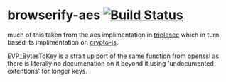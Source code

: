 # browserify-aes [![Build Status](https://travis-ci.org/calvinmetcalf/browserify-aes.svg)](https://travis-ci.org/calvinmetcalf/browserify-aes)

much of this taken from the aes implimentation in [triplesec](https://github.com/keybase/triplesec) which in turn based its implimentation on [crypto-js](https://code.google.com/p/crypto-js/).

EVP_BytesToKey is a strait up port of the same function from openssl as there is literally no documenation on it beyond it using 'undocumented extentions' for longer keys.
